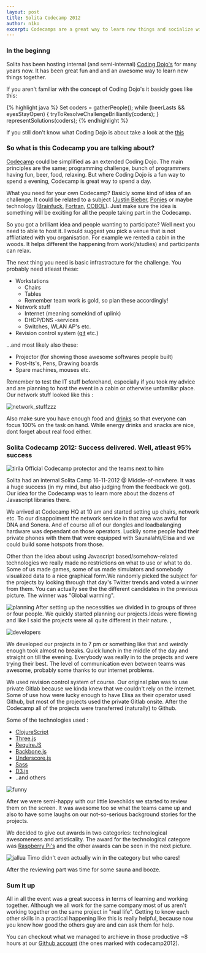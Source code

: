 ```yaml
---
layout: post
title: Solita Codecamp 2012
author: n1ko
excerpt: Codecamps are a great way to learn new things and socialize with your mates. Solita hosted its first internal Codecamp november 2012 and it was a great success!
---
```


### In the beginng ###

Solita has been hosting internal (and semi-internal) [Coding Dojo's](http://codingdojo.org/cgi-bin/wiki.pl?WhatIsCodingDojo) for many years now. It has been great fun and and an awesome way to learn new things together.

If you aren't familiar with the concept of Coding Dojo's it basicly goes like this:

{% highlight java %}
Set<Programmers> coders = gatherPeople();
while (beerLasts && eyesStayOpen) {
	tryToResolveChallengeBrilliantly(coders);
}
representSolutions(coders);
{% endhighlight %}

If you still don't know what Coding Dojo is about take a look at the [this](http://codingdojo.org/cgi-bin/wiki.pl?WhatIsCodingDojo)

### So what is this Codecamp you are talking about? ###

[Codecamp](http://en.wikipedia.org/wiki/Code_Camp) could be simplified as an extended Coding Dojo. The main principles are the same; programming challenge, bunch of programmers having fun, beer, food, relaxing. But where Coding Dojo is a fun way to spend a evening, Codecamp is great way to spend a day. 

What you need for your own Codecamp? Basicly some kind of idea of an challenge. It could be related to a subject ([Justin Bieber](http://www.justinbiebermusic.com), [Ponies](http://www.hasbro.com/mylittlepony) or maybe technology ([Brainfuck](http://esolangs.org/wiki/brainfuck), [Fortran](http://www.fortran.com/), [COBOL](http://www.webopedia.com/TERM/C/COBOL.html)). Just make sure the idea is something will be exciting for all the people taking part in the Codecamp.

So you got a brilliant idea and people wanting to participate? Well next you need to able to host it. I would suggest you pick a venue that is not affliatiated with you organisation. For example we rented a cabin in the woods. It helps different the happening from work(/studies) and participants can relax.

The next thing you need is basic infrastracture for the challenge. You probably need atleast these:

* Workstations 
	* Chairs
	* Tables
	* Remember team work is gold, so plan these accordingly!
* Network stuff
	* Internet (meaning somekind of uplink)
	* DHCP/DNS -services
	* Switches, WLAN AP's etc.	
* Revision control system ([git](http://git-scm.com/) etc.)

...and most likely also these:

* Projector (for showing those awesome softwares people built)
* Post-Its's, Pens, Drawing boards
* Spare machines, mouses etc. 

Remember to test the IT stuff beforehand, especially if you took my advice and are planning to host the event in a cabin or otherwise unfamiliar place. Our network stuff looked like this :

![network_stuffzzz](/img/codecamp/codecamp_interweb.jpg)


Also make sure you have enough food and [drinks](http://xkcd.com/323/) so that everyone can focus 100% on the task on hand. While energy drinks and snacks are nice, dont forget about real food either.

### Solita Codecamp 2012: Success delivered. Well, atleast 95% success ###

![tirila](/img/codecamp/ascii_tirila.jpg)
Official Codecamp protector and the teams next to him

Solita had an internal Solita Camp 16-11-2012 @ Middle-of-nowhere. It was a huge success (in my mind, but also judging from the feedback we got). Our idea for the Codecamp was to learn more about the dozens of Javascript libraries there.

We arrived at Codecamp HQ at 10 am and started setting up chairs, network etc. To our disappoiment the network service in that area was awful for DNA and Sonera. And of course all of our dongles and loadbalanging hardware was dependant on those operators. Luckily some people had their private phones with them that were equipped with Saunalahti/Elisa and we could build some hotspots from those. 

Other than the idea about using Javascript based/somehow-related technologies we really made no restrictions on what to use or what to do. Some of us made games, some of us made simulators and somebody visualized data to a nice graphical form.We randomly picked the subject for the projects by looking through that day's Twitter trends and voted a winner from them. You can actually see the the different candidates in the previous picture. The winner was "Global warming". 

![planning](/img/codecamp/concept.jpg)
After setting up the necessities we divided in to groups of three or four people. We quickly started planning our projects.Ideas were flowing and like I said the projects were all quite different in their nature. ,

![developers](/img/codecamp/developersdevelopersdevelopers.jpg)

We developed our projects in to 7 pm or something like that and weirdly enough took almost no breaks. Quick lunch in the middle of the day and straight on till the evening. Everybody was really in to the projects and were trying their best. The level of communication even between teams was awesome, probably some thanks to our internet problems.

We used revision control system of course. Our original plan was to use private Gitlab because we kinda knew that we couldn't rely on the internet. Some of use how were lucky enough to have Elisa as their operator used Github, but most of the projects used the private Gitlab onsite. After the Codecamp all of the projects were transferred (naturally) to Github.

Some of the technologies used :

* [ClojureScript](https://github.com/clojure/clojurescript)
* [Three.js](https://github.com/mrdoob/three.js/)
* [RequireJS](http://requirejs.org/)
* [Backbone.js](http://backbonejs.org/)
* [Underscore.js](http://underscorejs.org/)
* [Sass](http://sass-lang.com/)
* [D3.js](http://d3js.org/)
* ..and others

![funny](/img/codecamp/very_funny.jpg)

After we were semi-happy with our little lovechilds we started to review them on the screen. It was awesome too se what the teams came up and also to have some laughs on our not-so-serious background stories for the projects. 

We decided to give out awards in two categories: technological awesomeness and artisticality. The award for the technological categore was [Raspberry Pi's](http://www.raspberrypi.org/) and the other awards can be seen in the next picture.

![jallua](/img/codecamp/timo_juo_jallua.jpg)
Timo didn't even actually win in the category but who cares!

After the reviewing part was time for some sauna and booze. 

### Sum it up ###

All in all the event was a great success in terms of learning and working together. Although we all work for the same company most of us aren't working together on the same project in "real life". Getting to know each other skills in a practical happening like this is really helpful, because now you know how good the others guy are and can ask them for help.

You can checkout what we managed to archieve in those productive ~8 hours at our [Github account](https://github.com/solita) (the ones marked with codecamp2012).









